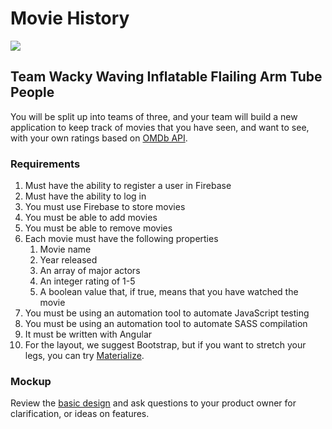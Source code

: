 # Movie History


![](https://media.giphy.com/media/V1nbxs1VibOlW/giphy.gif)
## Team Wacky Waving Inflatable Flailing Arm Tube People

You will be split up into teams of three, and your team will build a new application to keep track of movies that you have seen, and want to see, with your own ratings based on [OMDb API](http://omdbapi.com/).

### Requirements
1. Must have the ability to register a user in Firebase
1. Must have the ability to log in
1. You must use Firebase to store movies
1. You must be able to add movies
1. You must be able to remove movies
1. Each movie must have the following properties
   1. Movie name
   1. Year released
   1. An array of major actors
   1. An integer rating of 1-5
   1. A boolean value that, if true, means that you have watched the movie
1. You must be using an automation tool to automate JavaScript testing
1. You must be using an automation tool to automate SASS compilation
1. It must be written with Angular
1. For the layout, we suggest Bootstrap, but if you want to stretch your legs, you can try [Materialize](http://materializecss.com/).

### Mockup

Review the [basic design](https://app.moqups.com/chortlehoort/uGBbLbK46Y/view/page/a3a0e7bf6) and ask questions to your product owner for clarification, or ideas on features.
